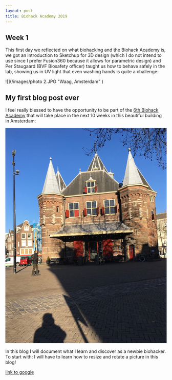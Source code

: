 ```yaml
---
layout: post
title: Biohack Academy 2019 
---
```


## Week 1

This first day we reflected on what biohacking and the Biohack Academy is, we got an introduction to Sketchup for 3D design (which I do not intend to use since I prefer Fusion360 because it allows for parametric design) and Per Staugaard (BVF Biosafety officer) taught us how to behave safely in the lab, showing us in UV light that even washing hands is quite a challenge:

![](/images/photo 2.JPG "Waag, Amsterdam" )

## My first blog post ever

I feel really blessed to have the opportunity to be part of the [6th Biohack Academy](https://waag.org/en/article/sixth-ibiohack-academy-planned-2019) that will take place in the next 10 weeks in this beautiful building in Amsterdam: 




![](/images/IMG_1357.JPG "Waag, Amsterdam" )


In this blog I will document what I learn and discover as a newbie biohacker. 
To start with: I will have to learn how to resize and rotate a picture in this blog!



[link to google](www.google.com)
